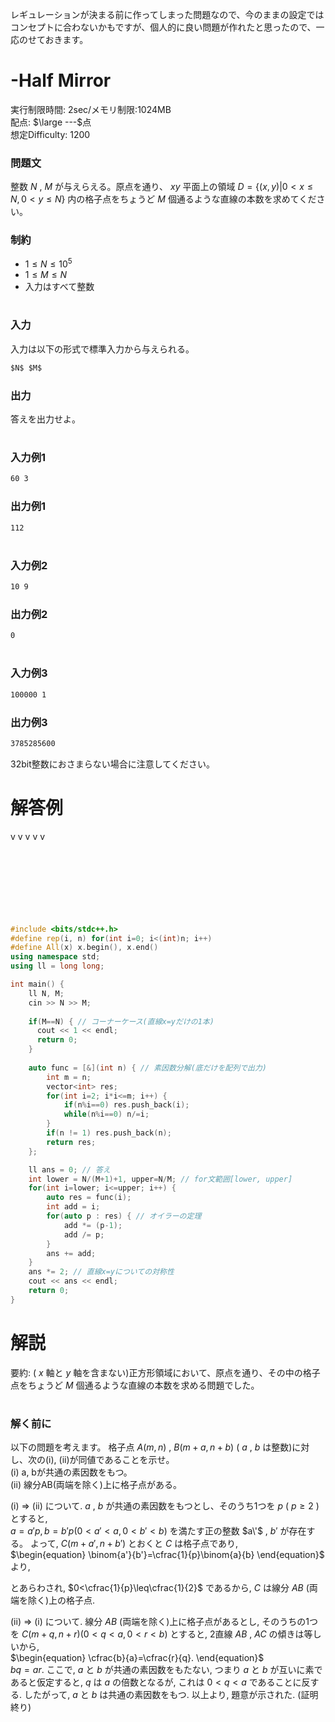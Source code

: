 レギュレーションが決まる前に作ってしまった問題なので、今のままの設定ではコンセプトに合わないかもですが、個人的に良い問題が作れたと思ったので、一応のせておきます。
# -Half Mirror
実行制限時間: 2sec/メモリ制限:1024MB <br>
配点: $\large ---$点 <br>
想定Difficulty: 1200
### 問題文
整数 $N$ , $M$ が与えらえる。原点を通り、 $xy$ 平面上の領域 $`\begin{equation}D = \left\{(x, y)|0<x\leq N, 0<y\leq N\right\}\end{equation}`$ 内の格子点をちょうど $M$ 個通るような直線の本数を求めてください。 

### 制約
- $1 \leq N \leq 10^5$
- $1 \leq M \leq N$
- 入力はすべて整数
#
### 入力
入力は以下の形式で標準入力から与えられる。
```md
$N$ $M$
```

### 出力
答えを出力せよ。
#
### 入力例1
```md
60 3
```
### 出力例1
```md
112
```
#
### 入力例2
```md
10 9
```
### 出力例2
```md
0
```
#
### 入力例3
```md
100000 1
```
### 出力例3
```md
3785285600
```
32bit整数におさまらない場合に注意してください。
#

# 解答例
v v v v v
<br><br><br><br><br><br><br><br>
```cpp
#include <bits/stdc++.h>
#define rep(i, n) for(int i=0; i<(int)n; i++)
#define All(x) x.begin(), x.end()
using namespace std;
using ll = long long;

int main() {
    ll N, M;
    cin >> N >> M;
    
    if(M==N) { // コーナーケース(直線x=yだけの1本)
      cout << 1 << endl;
      return 0;
    }
    
    auto func = [&](int n) { // 素因数分解(底だけを配列で出力)
        int m = n;
        vector<int> res;
        for(int i=2; i*i<=m; i++) {
            if(n%i==0) res.push_back(i);
            while(n%i==0) n/=i;
        }
        if(n != 1) res.push_back(n);
        return res;
    };

    ll ans = 0; // 答え
    int lower = N/(M+1)+1, upper=N/M; // for文範囲[lower, upper]
    for(int i=lower; i<=upper; i++) {
        auto res = func(i);
        int add = i;
        for(auto p : res) { // オイラーの定理
            add *= (p-1);
            add /= p;
        }
        ans += add;
    }
    ans *= 2; // 直線x=yについての対称性
    cout << ans << endl;
    return 0;
}
```

# 解説
要約: ( $x$ 軸と $y$ 軸を含まない)正方形領域において、原点を通り、その中の格子点をちょうど $M$ 個通るような直線の本数を求める問題でした。
#
### 解く前に
以下の問題を考えます。
格子点 $A(m, n)$ , $B(m+a, n+b)$ ( $a$ , $b$ は整数)に対し、次の(i), (ii)が同値であることを示せ。  
(i) a, bが共通の素因数をもつ。  
(ii) 線分AB(両端を除く)上に格子点がある。  

(i) $\Rightarrow$ (ii) について.
$a$ , $b$ が共通の素因数をもつとし、そのうち1つを $p$ ( $p\geq 2$ )とすると,  
$`\begin{equation}
a=a'p, b=b'p (0<a'<a, 0<b'<b)
\end{equation}`$
を満たす正の整数 $a\'$ , $b'$ が存在する。
よって, $C(m+a', n+b')$ とおくと $C$ は格子点であり,  
$`\begin{equation}
\binom{a'}{b'}=\cfrac{1}{p}\binom{a}{b}
\end{equation}`$
より,

とあらわされ, $`0<\cfrac{1}{p}\leq\cfrac{1}{2}`$ であるから, $C$ は線分 $AB$ (両端を除く)上の格子点.

(ii) $\Rightarrow$ (i) について.
線分 $AB$ (両端を除く)上に格子点があるとし, そのうちの1つを $C(m+q, n+r) (0<q<a, 0<r<b)$ とすると, 2直線 $AB$ , $AC$ の傾きは等しいから,  
$`\begin{equation}
\cfrac{b}{a}=\cfrac{r}{q}.
\end{equation}`$  
$`\begin{equation}
bq = ar.
\end{equation}`$ ここで, $a$ と $b$ が共通の素因数をもたない, つまり $a$ と $b$ が互いに素であると仮定すると, $q$ は $a$ の倍数となるが, これは $0<q<a$ であることに反する.
したがって, $a$ と $b$ は共通の素因数をもつ.
以上より, 題意が示された. (証明終り)
